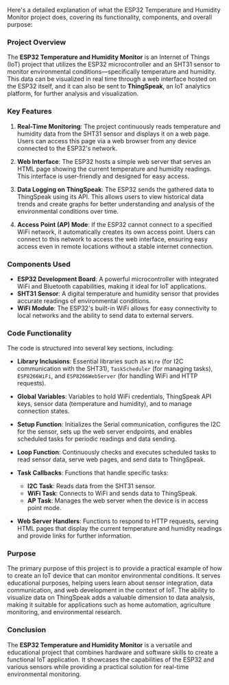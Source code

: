 Here's a detailed explanation of what the ESP32 Temperature and Humidity Monitor project does, covering its functionality, components, and overall purpose:

### Project Overview
The **ESP32 Temperature and Humidity Monitor** is an Internet of Things (IoT) project that utilizes the ESP32 microcontroller and an SHT31 sensor to monitor environmental conditions—specifically temperature and humidity. This data can be visualized in real time through a web interface hosted on the ESP32 itself, and it can also be sent to **ThingSpeak**, an IoT analytics platform, for further analysis and visualization.

### Key Features
1. **Real-Time Monitoring**: The project continuously reads temperature and humidity data from the SHT31 sensor and displays it on a web page. Users can access this page via a web browser from any device connected to the ESP32's network.

2. **Web Interface**: The ESP32 hosts a simple web server that serves an HTML page showing the current temperature and humidity readings. This interface is user-friendly and designed for easy access.

3. **Data Logging on ThingSpeak**: The ESP32 sends the gathered data to ThingSpeak using its API. This allows users to view historical data trends and create graphs for better understanding and analysis of the environmental conditions over time.

4. **Access Point (AP) Mode**: If the ESP32 cannot connect to a specified WiFi network, it automatically creates its own access point. Users can connect to this network to access the web interface, ensuring easy access even in remote locations without a stable internet connection.

### Components Used
- **ESP32 Development Board**: A powerful microcontroller with integrated WiFi and Bluetooth capabilities, making it ideal for IoT applications.
- **SHT31 Sensor**: A digital temperature and humidity sensor that provides accurate readings of environmental conditions.
- **WiFi Module**: The ESP32's built-in WiFi allows for easy connectivity to local networks and the ability to send data to external servers.

### Code Functionality
The code is structured into several key sections, including:
- **Library Inclusions**: Essential libraries such as `Wire` (for I2C communication with the SHT31), `TaskScheduler` (for managing tasks), `ESP8266WiFi`, and `ESP8266WebServer` (for handling WiFi and HTTP requests).
  
- **Global Variables**: Variables to hold WiFi credentials, ThingSpeak API keys, sensor data (temperature and humidity), and to manage connection states.

- **Setup Function**: Initializes the Serial communication, configures the I2C for the sensor, sets up the web server endpoints, and enables scheduled tasks for periodic readings and data sending.

- **Loop Function**: Continuously checks and executes scheduled tasks to read sensor data, serve web pages, and send data to ThingSpeak.

- **Task Callbacks**: Functions that handle specific tasks:
  - **I2C Task**: Reads data from the SHT31 sensor.
  - **WiFi Task**: Connects to WiFi and sends data to ThingSpeak.
  - **AP Task**: Manages the web server when the device is in access point mode.

- **Web Server Handlers**: Functions to respond to HTTP requests, serving HTML pages that display the current temperature and humidity readings and provide links for further information.

### Purpose
The primary purpose of this project is to provide a practical example of how to create an IoT device that can monitor environmental conditions. It serves educational purposes, helping users learn about sensor integration, data communication, and web development in the context of IoT. The ability to visualize data on ThingSpeak adds a valuable dimension to data analysis, making it suitable for applications such as home automation, agriculture monitoring, and environmental research.

### Conclusion
The **ESP32 Temperature and Humidity Monitor** is a versatile and educational project that combines hardware and software skills to create a functional IoT application. It showcases the capabilities of the ESP32 and various sensors while providing a practical solution for real-time environmental monitoring.
